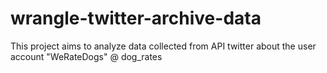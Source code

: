 # wrangle-twitter-archive-data
This project aims to analyze data collected from API twitter about the user account "WeRateDogs" @ dog_rates
